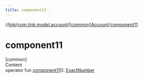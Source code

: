 ```yaml
---
title: component11 -
---
```

//[link](../../index.md)/[com.tink.model.account](../index.md)/[[common]Account](index.md)/[component11](component11.md)



# component11  
[common]  
Content  
operator fun [component11](component11.md)(): [ExactNumber](../../com.tink.model.misc/[common]-exact-number/index.md)  



